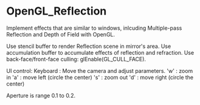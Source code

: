 # OpenGL_Reflection
Implement effects that are similar to windows, inlcuding Multiple-pass Reflection and Depth of Field with OpenGL.

Use stencil buffer to render Reflection scene in mirror's area.
Use accumulation buffer to accumulate effects of reflection and refraction.
Use back-face/front-face culling: glEnable(GL_CULL_FACE).

UI control:
Keyboard : Move the camera and adjust parameters.
'w' : zoom in
'a' : move left (circle the center)
's' : zoom out
'd' : move right (circle the center)

Aperture is range 0.1 to 0.2.